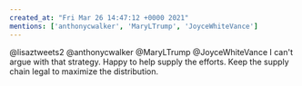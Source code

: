 ```yaml
---
created_at: "Fri Mar 26 14:47:12 +0000 2021"
mentions: ['anthonycwalker', 'MaryLTrump', 'JoyceWhiteVance']
---
```


@lisaztweets2 @anthonycwalker @MaryLTrump @JoyceWhiteVance I can't argue with that strategy. Happy to help supply the efforts. Keep the supply chain legal to maximize the distribution.